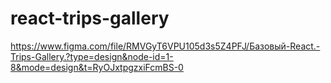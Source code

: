 # react-trips-gallery

https://www.figma.com/file/RMVGyT6VPU105d3s5Z4PFJ/Базовый-React.-Trips-Gallery.?type=design&node-id=1-8&mode=design&t=RyOJxtpgzxiFcmBS-0
